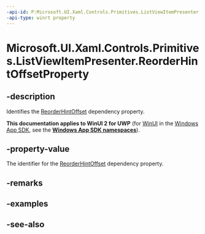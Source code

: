```yaml
---
-api-id: P:Microsoft.UI.Xaml.Controls.Primitives.ListViewItemPresenter.ReorderHintOffsetProperty
-api-type: winrt property
---
```


<!-- Property syntax
public Windows.UI.Xaml.DependencyProperty ReorderHintOffsetProperty { get; }
-->

# Microsoft.UI.Xaml.Controls.Primitives.ListViewItemPresenter.ReorderHintOffsetProperty

## -description
Identifies the [ReorderHintOffset](listviewitempresenter_reorderhintoffset.md) dependency property.

**This documentation applies to WinUI 2 for UWP** (for [WinUI](/windows/apps/winui/winui3/) in the [Windows App SDK](/windows/apps/windows-app-sdk/), see the **[Windows App SDK namespaces](/windows/windows-app-sdk/api/winrt/)**).

## -property-value
The identifier for the [ReorderHintOffset](listviewitempresenter_reorderhintoffset.md) dependency property.

## -remarks

## -examples

## -see-also
